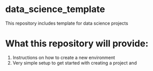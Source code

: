 # data_science_template
This repository includes template for data science projects

# What this repository will provide:
1. Instructions on how to create a new environment
2. Very simple setup to get started with creating a project and 
